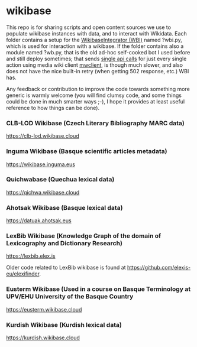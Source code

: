 # wikibase
 This repo is for sharing scripts and open content sources we use to populate wikibase instances with data, and to interact with Wikidata. Each folder contains a setup for the [WikibaseIntegrator (WBI)](https://github.com/LeMyst/WikibaseIntegrator) named ?wbi.py, which is used for interaction with a wikibase. If the folder contains also a module named ?wb.py, that is the old ad-hoc self-cooked bot I used before and still deploy sometimes; that sends [single api calls](https://www.mediawiki.org/wiki/API:Main_page) for just every single action using media wiki client [mwclient](https://mwclient.readthedocs.io/en/latest/), is though much slower, and also does not have the nice built-in retry (when getting 502 response, etc.) WBI has.

 Any feedback or contribution to improve the code towards something more generic is warmly welcome (you will find clumsy code, and some things could be done in much smarter ways ;-), I hope it provides at least useful reference to how things can be done).

### CLB-LOD Wikibase (Czech Literary Bibliography MARC data)

 https://clb-lod.wikibase.cloud

### Inguma Wikibase (Basque scientific articles metadata)

https://wikibase.inguma.eus

### Quichwabase (Quechua lexical data)

https://qichwa.wikibase.cloud

### Ahotsak Wikibase (Basque lexical data)

 https://datuak.ahotsak.eus

### LexBib Wikibase (Knowledge Graph of the domain of Lexicography and Dictionary Research)

 https://lexbib.elex.is

 Older code related to LexBib wikibase is found at https://github.com/elexis-eu/elexifinder.

### Eusterm Wikibase (Used in a course on Basque Terminology at UPV/EHU University of the Basque Country

 https://eusterm.wikibase.cloud

### Kurdish Wikibase (Kurdish lexical data)

 https://kurdish.wikibase.cloud
